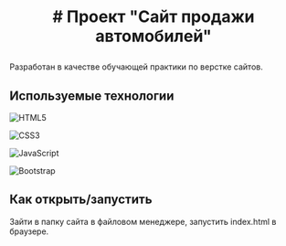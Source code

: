 # <p align='center'># Проект "Сайт продажи автомобилей"</p>
Разработан в качестве обучающей практики по верстке сайтов.

## Используемые технологии

![HTML5](https://img.shields.io/badge/html5-%23E34F26.svg?style=for-the-badge&logo=html5&logoColor=white)

![CSS3](https://img.shields.io/badge/css3-%231572B6.svg?style=for-the-badge&logo=css3&logoColor=white)

![JavaScript](https://img.shields.io/badge/javascript-%23323330.svg?style=for-the-badge&logo=javascript&logoColor=%23F7DF1E)

![Bootstrap](https://img.shields.io/badge/bootstrap-%23563D7C.svg?style=for-the-badge&logo=bootstrap&logoColor=white)


## Как открыть/запустить

Зайти в папку сайта в файловом менеджере, запустить  index.html в браузере.


